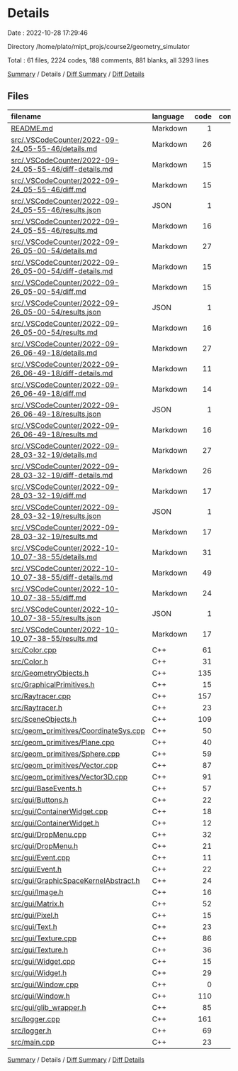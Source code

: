 # Details

Date : 2022-10-28 17:29:46

Directory /home/plato/mipt_projs/course2/geometry_simulator

Total : 61 files,  2224 codes, 188 comments, 881 blanks, all 3293 lines

[Summary](results.md) / Details / [Diff Summary](diff.md) / [Diff Details](diff-details.md)

## Files
| filename | language | code | comment | blank | total |
| :--- | :--- | ---: | ---: | ---: | ---: |
| [README.md](/README.md) | Markdown | 1 | 0 | 1 | 2 |
| [src/.VSCodeCounter/2022-09-24_05-55-46/details.md](/src/.VSCodeCounter/2022-09-24_05-55-46/details.md) | Markdown | 26 | 0 | 6 | 32 |
| [src/.VSCodeCounter/2022-09-24_05-55-46/diff-details.md](/src/.VSCodeCounter/2022-09-24_05-55-46/diff-details.md) | Markdown | 15 | 0 | 6 | 21 |
| [src/.VSCodeCounter/2022-09-24_05-55-46/diff.md](/src/.VSCodeCounter/2022-09-24_05-55-46/diff.md) | Markdown | 15 | 0 | 7 | 22 |
| [src/.VSCodeCounter/2022-09-24_05-55-46/results.json](/src/.VSCodeCounter/2022-09-24_05-55-46/results.json) | JSON | 1 | 0 | 0 | 1 |
| [src/.VSCodeCounter/2022-09-24_05-55-46/results.md](/src/.VSCodeCounter/2022-09-24_05-55-46/results.md) | Markdown | 16 | 0 | 7 | 23 |
| [src/.VSCodeCounter/2022-09-26_05-00-54/details.md](/src/.VSCodeCounter/2022-09-26_05-00-54/details.md) | Markdown | 27 | 0 | 6 | 33 |
| [src/.VSCodeCounter/2022-09-26_05-00-54/diff-details.md](/src/.VSCodeCounter/2022-09-26_05-00-54/diff-details.md) | Markdown | 15 | 0 | 6 | 21 |
| [src/.VSCodeCounter/2022-09-26_05-00-54/diff.md](/src/.VSCodeCounter/2022-09-26_05-00-54/diff.md) | Markdown | 15 | 0 | 7 | 22 |
| [src/.VSCodeCounter/2022-09-26_05-00-54/results.json](/src/.VSCodeCounter/2022-09-26_05-00-54/results.json) | JSON | 1 | 0 | 0 | 1 |
| [src/.VSCodeCounter/2022-09-26_05-00-54/results.md](/src/.VSCodeCounter/2022-09-26_05-00-54/results.md) | Markdown | 16 | 0 | 7 | 23 |
| [src/.VSCodeCounter/2022-09-26_06-49-18/details.md](/src/.VSCodeCounter/2022-09-26_06-49-18/details.md) | Markdown | 27 | 0 | 6 | 33 |
| [src/.VSCodeCounter/2022-09-26_06-49-18/diff-details.md](/src/.VSCodeCounter/2022-09-26_06-49-18/diff-details.md) | Markdown | 11 | 0 | 6 | 17 |
| [src/.VSCodeCounter/2022-09-26_06-49-18/diff.md](/src/.VSCodeCounter/2022-09-26_06-49-18/diff.md) | Markdown | 14 | 0 | 7 | 21 |
| [src/.VSCodeCounter/2022-09-26_06-49-18/results.json](/src/.VSCodeCounter/2022-09-26_06-49-18/results.json) | JSON | 1 | 0 | 0 | 1 |
| [src/.VSCodeCounter/2022-09-26_06-49-18/results.md](/src/.VSCodeCounter/2022-09-26_06-49-18/results.md) | Markdown | 16 | 0 | 7 | 23 |
| [src/.VSCodeCounter/2022-09-28_03-32-19/details.md](/src/.VSCodeCounter/2022-09-28_03-32-19/details.md) | Markdown | 27 | 0 | 6 | 33 |
| [src/.VSCodeCounter/2022-09-28_03-32-19/diff-details.md](/src/.VSCodeCounter/2022-09-28_03-32-19/diff-details.md) | Markdown | 26 | 0 | 6 | 32 |
| [src/.VSCodeCounter/2022-09-28_03-32-19/diff.md](/src/.VSCodeCounter/2022-09-28_03-32-19/diff.md) | Markdown | 17 | 0 | 7 | 24 |
| [src/.VSCodeCounter/2022-09-28_03-32-19/results.json](/src/.VSCodeCounter/2022-09-28_03-32-19/results.json) | JSON | 1 | 0 | 0 | 1 |
| [src/.VSCodeCounter/2022-09-28_03-32-19/results.md](/src/.VSCodeCounter/2022-09-28_03-32-19/results.md) | Markdown | 17 | 0 | 7 | 24 |
| [src/.VSCodeCounter/2022-10-10_07-38-55/details.md](/src/.VSCodeCounter/2022-10-10_07-38-55/details.md) | Markdown | 31 | 0 | 6 | 37 |
| [src/.VSCodeCounter/2022-10-10_07-38-55/diff-details.md](/src/.VSCodeCounter/2022-10-10_07-38-55/diff-details.md) | Markdown | 49 | 0 | 6 | 55 |
| [src/.VSCodeCounter/2022-10-10_07-38-55/diff.md](/src/.VSCodeCounter/2022-10-10_07-38-55/diff.md) | Markdown | 24 | 0 | 7 | 31 |
| [src/.VSCodeCounter/2022-10-10_07-38-55/results.json](/src/.VSCodeCounter/2022-10-10_07-38-55/results.json) | JSON | 1 | 0 | 0 | 1 |
| [src/.VSCodeCounter/2022-10-10_07-38-55/results.md](/src/.VSCodeCounter/2022-10-10_07-38-55/results.md) | Markdown | 17 | 0 | 7 | 24 |
| [src/Color.cpp](/src/Color.cpp) | C++ | 61 | 8 | 28 | 97 |
| [src/Color.h](/src/Color.h) | C++ | 31 | 1 | 11 | 43 |
| [src/GeometryObjects.h](/src/GeometryObjects.h) | C++ | 135 | 4 | 58 | 197 |
| [src/GraphicalPrimitives.h](/src/GraphicalPrimitives.h) | C++ | 15 | 1 | 5 | 21 |
| [src/Raytracer.cpp](/src/Raytracer.cpp) | C++ | 157 | 19 | 71 | 247 |
| [src/Raytracer.h](/src/Raytracer.h) | C++ | 23 | 1 | 11 | 35 |
| [src/SceneObjects.h](/src/SceneObjects.h) | C++ | 109 | 6 | 30 | 145 |
| [src/geom_primitives/CoordinateSys.cpp](/src/geom_primitives/CoordinateSys.cpp) | C++ | 50 | 7 | 23 | 80 |
| [src/geom_primitives/Plane.cpp](/src/geom_primitives/Plane.cpp) | C++ | 40 | 7 | 21 | 68 |
| [src/geom_primitives/Sphere.cpp](/src/geom_primitives/Sphere.cpp) | C++ | 59 | 5 | 24 | 88 |
| [src/geom_primitives/Vector.cpp](/src/geom_primitives/Vector.cpp) | C++ | 87 | 16 | 45 | 148 |
| [src/geom_primitives/Vector3D.cpp](/src/geom_primitives/Vector3D.cpp) | C++ | 91 | 19 | 44 | 154 |
| [src/gui/BaseEvents.h](/src/gui/BaseEvents.h) | C++ | 57 | 0 | 8 | 65 |
| [src/gui/Buttons.h](/src/gui/Buttons.h) | C++ | 22 | 0 | 10 | 32 |
| [src/gui/ContainerWidget.cpp](/src/gui/ContainerWidget.cpp) | C++ | 18 | 2 | 6 | 26 |
| [src/gui/ContainerWidget.h](/src/gui/ContainerWidget.h) | C++ | 12 | 0 | 4 | 16 |
| [src/gui/DropMenu.cpp](/src/gui/DropMenu.cpp) | C++ | 32 | 5 | 14 | 51 |
| [src/gui/DropMenu.h](/src/gui/DropMenu.h) | C++ | 21 | 0 | 9 | 30 |
| [src/gui/Event.cpp](/src/gui/Event.cpp) | C++ | 11 | 0 | 4 | 15 |
| [src/gui/Event.h](/src/gui/Event.h) | C++ | 22 | 4 | 10 | 36 |
| [src/gui/GraphicSpaceKernelAbstract.h](/src/gui/GraphicSpaceKernelAbstract.h) | C++ | 24 | 1 | 8 | 33 |
| [src/gui/Image.h](/src/gui/Image.h) | C++ | 16 | 2 | 8 | 26 |
| [src/gui/Matrix.h](/src/gui/Matrix.h) | C++ | 52 | 1 | 24 | 77 |
| [src/gui/Pixel.h](/src/gui/Pixel.h) | C++ | 15 | 0 | 7 | 22 |
| [src/gui/Text.h](/src/gui/Text.h) | C++ | 23 | 0 | 9 | 32 |
| [src/gui/Texture.cpp](/src/gui/Texture.cpp) | C++ | 86 | 11 | 44 | 141 |
| [src/gui/Texture.h](/src/gui/Texture.h) | C++ | 36 | 1 | 17 | 54 |
| [src/gui/Widget.cpp](/src/gui/Widget.cpp) | C++ | 15 | 0 | 10 | 25 |
| [src/gui/Widget.h](/src/gui/Widget.h) | C++ | 29 | 0 | 15 | 44 |
| [src/gui/Window.cpp](/src/gui/Window.cpp) | C++ | 0 | 0 | 1 | 1 |
| [src/gui/Window.h](/src/gui/Window.h) | C++ | 110 | 1 | 27 | 138 |
| [src/gui/glib_wrapper.h](/src/gui/glib_wrapper.h) | C++ | 85 | 26 | 23 | 134 |
| [src/logger.cpp](/src/logger.cpp) | C++ | 161 | 19 | 88 | 268 |
| [src/logger.h](/src/logger.h) | C++ | 69 | 19 | 24 | 112 |
| [src/main.cpp](/src/main.cpp) | C++ | 23 | 2 | 9 | 34 |

[Summary](results.md) / Details / [Diff Summary](diff.md) / [Diff Details](diff-details.md)